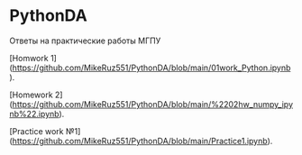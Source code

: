 # PythonDA
Ответы на практические работы МГПУ

[Homwork 1] (https://github.com/MikeRuz551/PythonDA/blob/main/01work_Python.ipynb).



[Homework 2] (https://github.com/MikeRuz551/PythonDA/blob/main/%2202hw_numpy_ipynb%22.ipynb).


[Practice work №1] (https://github.com/MikeRuz551/PythonDA/blob/main/Practice1.ipynb).
